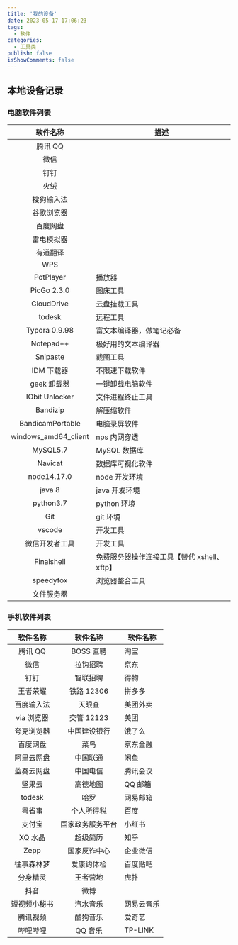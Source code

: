 ```yaml
---
title: '我的设备'
date: 2023-05-17 17:06:23
tags:
  - 软件
categories:
  - 工具类
publish: false
isShowComments: false
---
```


## 本地设备记录

### 电脑软件列表

|       软件名称       | 描述                                        |
| :------------------: | ------------------------------------------- |
|       腾讯 QQ        |                                             |
|         微信         |                                             |
|         钉钉         |                                             |
|         火绒         |                                             |
|      搜狗输入法      |                                             |
|      谷歌浏览器      |                                             |
|       百度网盘       |                                             |
|      雷电模拟器      |                                             |
|       有道翻译       |                                             |
|         WPS          |                                             |
|      PotPlayer       | 播放器                                      |
|     PicGo 2.3.0      | 图床工具                                    |
|      CloudDrive      | 云盘挂载工具                                |
|        todesk        | 远程工具                                    |
|    Typora 0.9.98     | 富文本编译器，做笔记必备                    |
|      Notepad++       | 极好用的文本编译器                          |
|       Snipaste       | 截图工具                                    |
|      IDM 下载器      | 不限速下载软件                              |
|     geek 卸载器      | 一键卸载电脑软件                            |
|    IObit Unlocker    | 文件进程终止工具                            |
|       Bandizip       | 解压缩软件                                  |
|   BandicamPortable   | 电脑录屏软件                                |
| windows_amd64_client | nps 内网穿透                                |
|       MySQL5.7       | MySQL 数据库                                |
|       Navicat        | 数据库可视化软件                            |
|     node14.17.0      | node 开发环境                               |
|        java 8        | java 开发环境                               |
|      python3.7       | python 环境                                 |
|         Git          | git 环境                                    |
|        vscode        | 开发工具                                    |
|    微信开发者工具    | 开发工具                                    |
|      Finalshell      | 免费服务器操作连接工具【替代 xshell、xftp】 |
|      speedyfox       | 浏览器整合工具                              |
|      文件服务器      |                                             |

### 手机软件列表

|   软件名称   |     软件名称     | 软件名称   |
| :----------: | :--------------: | ---------- |
|   腾讯 QQ    |    BOSS 直聘     | 淘宝       |
|     微信     |     拉钩招聘     | 京东       |
|     钉钉     |     智联招聘     | 得物       |
|   王者荣耀   |    铁路 12306    | 拼多多     |
|  百度输入法  |      天眼查      | 美团外卖   |
|  via 浏览器  |    交管 12123    | 美团       |
|  夸克浏览器  |   中国建设银行   | 饿了么     |
|   百度网盘   |       菜鸟       | 京东金融   |
|  阿里云网盘  |     中国联通     | 闲鱼       |
|  蓝奏云网盘  |     中国电信     | 腾讯会议   |
|    坚果云    |     高德地图     | QQ 邮箱    |
|    todesk    |       哈罗       | 网易邮箱   |
|    粤省事    |    个人所得税    | 百度       |
|    支付宝    | 国家政务服务平台 | 小红书     |
|   XQ 水晶    |     超级简历     | 知乎       |
|     Zepp     |   国家反诈中心   | 企业微信   |
|  往事森林梦  |    爱康约体检    | 百度贴吧   |
|   分身精灵   |     王者营地     | 虎扑       |
|     抖音     |       微博       |            |
| 短视频小秘书 |     汽水音乐     | 网易云音乐 |
|   腾讯视频   |     酷狗音乐     | 爱奇艺     |
|   哔哩哔哩   |     QQ 音乐      | TP-LINK    |
